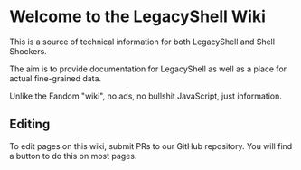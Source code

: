 # Welcome to the LegacyShell Wiki
This is a source of technical information for both LegacyShell and Shell Shockers.

The aim is to provide documentation for LegacyShell as well as a place for actual fine-grained data.

Unlike the Fandom "wiki", no ads, no bullshit JavaScript, just information.

## Editing

To edit pages on this wiki, submit PRs to our GitHub repository. You will find a button to do this on most pages.